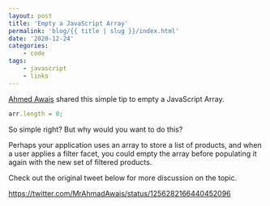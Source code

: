 ```yaml
---
layout: post
title: 'Empty a JavaScript Array'
permalink: 'blog/{{ title | slug }}/index.html'
date: '2020-12-24'
categories:
    - code
tags:
    - javascript
    - links
---
```


[Ahmed Awais](https://twitter.com/MrAhmadAwais) shared this simple tip to empty a JavaScript Array.

```javascript
arr.length = 0;
```

So simple right? But why would you want to do this?

Perhaps your application uses an array to store a list of products, and when a user applies a filter facet, you could empty the array before populating it again with the new set of filtered products.

Check out the original tweet below for more discussion on the topic.

https://twitter.com/MrAhmadAwais/status/1256282166440452096
